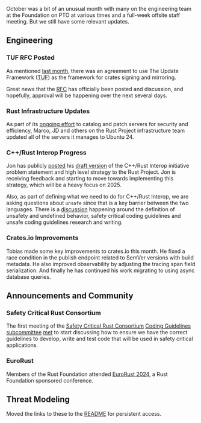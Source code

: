 October was a bit of an unusual month with many on the engineering team at the Foundation on PTO at various times and a full-week offsite staff meeting. But we still have some relevant updates.

## Engineering

### TUF RFC Posted

As mentioned [last month](./update-2024-09.md), there was an agreement to use The Update Framework ([TUF](https://theupdateframework.io)) as the framework for crates signing and mirroring.

Great news that the [RFC](https://github.com/rust-lang/rfcs/pull/3724) has officially been posted and discussion, and hopefully, approval will be happening over the next several days.

### Rust Infrastructure Updates

As part of its [ongoing effort](https://github.com/rust-lang/infra-team/issues/121) to catalog and patch servers for security and efficiency, Marco, JD and others on the Rust Project infrastructure team updated all of the servers it manages to Ubuntu 24.

### C++/Rust Interop Progress

Jon has publicly [posted](https://rust-lang.zulipchat.com/#narrow/channel/427678-t-lang.2Finterop/topic/.5BDRAFT.5D.20C.2B.2B.20Interoperability.20Problem.20Statement) his [draft version](https://docs.google.com/document/d/1_8i64lbRg1sQjhfZ0toMBXCzI5cveteZVoAsXosFwR4) of the C++/Rust Interop initiative problem statement and high level strategy to the Rust Project. Jon is receiving feedback and starting to move towards implementing this strategy, which will be a heavy focus on 2025.

Also, as part of defining what we need to do for C++/Rust Interop, we are asking questions about `unsafe` since that is a key barrier between the two languages. There is a [discussion](https://rust-lang.zulipchat.com/#narrow/channel/136281-t-opsem/topic/What.20actually.20is.20unsafe.20and.20undefined.20behavior.3F) happening around the definition of unsafety and undefined behavior, safety critical coding guidelines and unsafe coding guidelines research and writing.

### Crates.io Improvements

Tobias made some key improvements to crates.io this month. He fixed a race condition in the publish endpoint related to SemVer versions with build metadata. He also improved observability by adjusting the tracing span field serialization. And finally he has continued his work migrating to using async database queries. 

## Announcements and Community

### Safety Critical Rust Consortium

The first meeting of the [Safety Critical Rust Consortium](https://github.com/rustfoundation/safety-critical-rust-consortium) [Coding Guidelines subcommittee](https://github.com/rustfoundation/safety-critical-rust-consortium/tree/main/subcommittee/coding-guidelines) [met](https://github.com/rustfoundation/safety-critical-rust-consortium/tree/main/subcommittee/coding-guidelines/meetings/22-October-2024) to start discussing how to ensure we have the correct guidelines to develop, write and test code that will be used in safety critical applications.

### EuroRust

Members of the Rust Foundation attended [EuroRust 2024](https://eurorust.eu/2024/), a Rust Foundation sponsored conference.

## Threat Modeling

Moved the links to these to the [README](./README.md) for persistent access.
